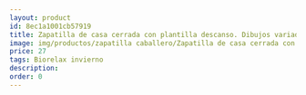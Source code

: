 ```yaml
---
layout: product
id: 8ec1a1001cb57919
title: Zapatilla de casa cerrada con plantilla descanso. Dibujos variados
image: img/productos/zapatilla caballero/Zapatilla de casa cerrada con plantilla descanso. Dibujos variados=27=Biorelax invierno.webp
price: 27
tags: Biorelax invierno
description: 
order: 0
---
```

